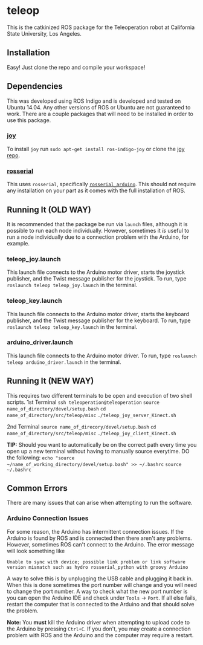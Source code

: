 # teleop
This is the catkinized ROS package for the Teleoperation robot at California State University, Los Angeles.

## Installation
Easy! Just clone the repo and compile your workspace!

## Dependencies
This was developed using ROS Indigo and is developed and tested on Ubuntu 14.04. Any other versions of ROS or Ubuntu are not guaranteed to work. There are a couple packages that will need to be installed in order to use this package.

### [joy](http://wiki.ros.org/joy "ROS joy package")
To install `joy` run `sudo apt-get install ros-indigo-joy` or clone the [joy repo](https://github.com/ros-drivers/joystick_drivers "ROS joy package GitHub repo").

### [rosserial](http://wiki.ros.org/rosserial "ROS rosserial package")
This uses `rosserial`, specifically [`rosserial_arduino`](http://wiki.ros.org/rosserial_arduino "ROS rosserial_arduino package"). This should not require any installation on your part as it comes with the full installation of ROS.

## Running It (OLD WAY)
It is recommended that the package be run via `launch` files, although it is possible to run each node individually. However, sometimes it *is* useful to run a node individually due to a connection problem with the Arduino, for example.

### teleop_joy.launch
This launch file connects to the Arduino motor driver, starts the joystick publisher, and the Twist message publisher for the joystick. To run, type `roslaunch teleop teleop_joy.launch` in the terminal.

### teleop_key.launch
This launch file connects to the Arduino motor driver, starts the keyboard publisher, and the Twist message publisher for the keyboard. To run, type `roslaunch teleop teleop_key.launch` in the terminal.

### arduino_driver.launch
This launch file connects to the Arduino motor driver. To run, type `roslaunch teleop arduino_driver.launch` in the terminal.

## Running It (NEW WAY)
This requires two different terminals to be open and execution of two shell scripts.
1st Terminal
`ssh teleoperation@teleoperation`
`source name_of_directory/devel/setup.bash`
`cd name_of_directory/src/teleop/misc`
`./teleop_joy_server_Kinect.sh`
  
2nd Terminal
`source name_of_direcory/devel/setup.bash`
`cd name_of_directory/src/teleop/misc`
`./teleop_joy_client_Kinect.sh`

**TIP:** Should you want to automatically be on the correct path every time you open up a new terminal without having to manually source everytime. DO the following: 
`echo "source ~/name_of_working_directory/devel/setup.bash" >> ~/.bashrc`
`source ~/.bashrc`

## Common Errors
There are many issues that can arise when attempting to run the software.

### Arduino Connection Issues
For some reason, the Arduino has intermittent connection issues. If the Arduino is found by ROS and is connected then there aren't any problems. However, sometimes ROS can't connect to the Arduino. The error message will look something like

`Unable to sync with device; possible link problem or link software version mismatch such as hydro rosserial_python with groovy Arduino`

A way to solve this is by unplugging the USB cable and plugging it back in. When this is done sometimes the port number will change and you will need to change the port number. A way to check what the new port number is you can open the Arduino IDE and check under `Tools` -> `Port`. If all else fails, restart the computer that is connected to the Arduino and that should solve the problem.

**Note:** You **must** kill the Arduino driver when attempting to upload code to the Arduino by pressing `Ctrl+C`. If you don't, you may create a connection problem with ROS and the Arduino and the computer may require a restart.
